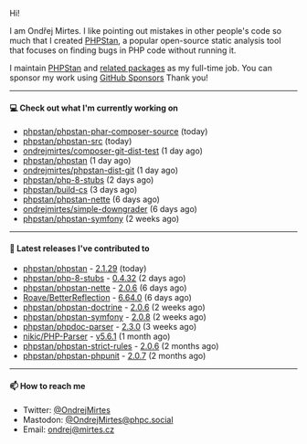 Hi!

I am Ondřej Mirtes. I like pointing out mistakes in other people's code so much that I created [PHPStan](https://phpstan.org/), a popular open-source static analysis tool that focuses on finding bugs in PHP code without running it.

I maintain [PHPStan](https://github.com/phpstan/phpstan) and [related packages](https://github.com/phpstan/) as my full-time job. You can sponsor my work using [GitHub Sponsors](https://github.com/sponsors/ondrejmirtes) Thank you!

---

#### 💻 Check out what I'm currently working on

- [phpstan/phpstan-phar-composer-source](https://github.com/phpstan/phpstan-phar-composer-source) (today)
- [phpstan/phpstan-src](https://github.com/phpstan/phpstan-src) (today)
- [ondrejmirtes/composer-git-dist-test](https://github.com/ondrejmirtes/composer-git-dist-test) (1 day ago)
- [phpstan/phpstan](https://github.com/phpstan/phpstan) (1 day ago)
- [ondrejmirtes/phpstan-dist-git](https://github.com/ondrejmirtes/phpstan-dist-git) (1 day ago)
- [phpstan/php-8-stubs](https://github.com/phpstan/php-8-stubs) (2 days ago)
- [phpstan/build-cs](https://github.com/phpstan/build-cs) (3 days ago)
- [phpstan/phpstan-nette](https://github.com/phpstan/phpstan-nette) (6 days ago)
- [ondrejmirtes/simple-downgrader](https://github.com/ondrejmirtes/simple-downgrader) (6 days ago)
- [phpstan/phpstan-symfony](https://github.com/phpstan/phpstan-symfony) (2 weeks ago)

---

#### 🔭 Latest releases I've contributed to

- [phpstan/phpstan](https://github.com/phpstan/phpstan) - [2.1.29](https://github.com/phpstan/phpstan/releases/tag/2.1.29) (today)
- [phpstan/php-8-stubs](https://github.com/phpstan/php-8-stubs) - [0.4.32](https://github.com/phpstan/php-8-stubs/releases/tag/0.4.32) (2 days ago)
- [phpstan/phpstan-nette](https://github.com/phpstan/phpstan-nette) - [2.0.6](https://github.com/phpstan/phpstan-nette/releases/tag/2.0.6) (6 days ago)
- [Roave/BetterReflection](https://github.com/Roave/BetterReflection) - [6.64.0](https://github.com/Roave/BetterReflection/releases/tag/6.64.0) (6 days ago)
- [phpstan/phpstan-doctrine](https://github.com/phpstan/phpstan-doctrine) - [2.0.6](https://github.com/phpstan/phpstan-doctrine/releases/tag/2.0.6) (2 weeks ago)
- [phpstan/phpstan-symfony](https://github.com/phpstan/phpstan-symfony) - [2.0.8](https://github.com/phpstan/phpstan-symfony/releases/tag/2.0.8) (2 weeks ago)
- [phpstan/phpdoc-parser](https://github.com/phpstan/phpdoc-parser) - [2.3.0](https://github.com/phpstan/phpdoc-parser/releases/tag/2.3.0) (3 weeks ago)
- [nikic/PHP-Parser](https://github.com/nikic/PHP-Parser) - [v5.6.1](https://github.com/nikic/PHP-Parser/releases/tag/v5.6.1) (1 month ago)
- [phpstan/phpstan-strict-rules](https://github.com/phpstan/phpstan-strict-rules) - [2.0.6](https://github.com/phpstan/phpstan-strict-rules/releases/tag/2.0.6) (2 months ago)
- [phpstan/phpstan-phpunit](https://github.com/phpstan/phpstan-phpunit) - [2.0.7](https://github.com/phpstan/phpstan-phpunit/releases/tag/2.0.7) (2 months ago)

---

#### 📫 How to reach me

- Twitter: [@OndrejMirtes](https://twitter.com/ondrejmirtes)
- Mastodon: [@OndrejMirtes@phpc.social](https://phpc.social/@OndrejMirtes)
- Email: [ondrej@mirtes.cz](mailto:ondrej@mirtes.cz)
